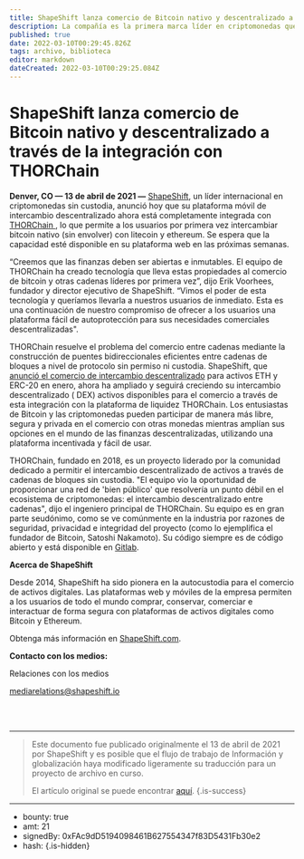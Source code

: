 ```yaml
---
title: ShapeShift lanza comercio de Bitcoin nativo y descentralizado a través de la integración con THORChain
description: La compañía es la primera marca líder en criptomonedas que ofrece a los usuarios acceso comercial descentralizado entre cadenas de bloques (sin KYC)
published: true
date: 2022-03-10T00:29:45.826Z
tags: archivo, biblioteca
editor: markdown
dateCreated: 2022-03-10T00:29:25.084Z
---
```


# ShapeShift lanza comercio de Bitcoin nativo y descentralizado a través de la integración con THORChain

**Denver, CO — 13 de abril de 2021 —** [ShapeShift](https://shapeshift.com/), un líder internacional en criptomonedas sin custodia, anunció hoy que su plataforma móvil de intercambio descentralizado ahora está completamente integrada con [THORChain ](https://thorchain.org/), lo que permite a los usuarios por primera vez intercambiar bitcoin nativo (sin envolver) con litecoin y ethereum. Se espera que la capacidad esté disponible en su plataforma web en las próximas semanas.<br/>

“Creemos que las finanzas deben ser abiertas e inmutables. El equipo de THORChain ha creado tecnología que lleva estas propiedades al comercio de bitcoin y otras cadenas líderes por primera vez”, dijo Erik Voorhees, fundador y director ejecutivo de ShapeShift. “Vimos el poder de esta tecnología y queríamos llevarla a nuestros usuarios de inmediato. Esta es una continuación de nuestro compromiso de ofrecer a los usuarios una plataforma fácil de autoprotección para sus necesidades comerciales descentralizadas".<br/>

THORChain resuelve el problema del comercio entre cadenas mediante la construcción de puentes bidireccionales eficientes entre cadenas de bloques a nivel de protocolo sin permiso ni custodia. ShapeShift, que [anunció el comercio de intercambio descentralizado](https://shapeshift.com/newsroom/shapeshift-integrates-dex) para activos ETH y ERC-20 en enero, ahora ha ampliado y seguirá creciendo su intercambio descentralizado ( DEX) activos disponibles para el comercio a través de esta integración con la plataforma de liquidez THORChain. Los entusiastas de Bitcoin y las criptomonedas pueden participar de manera más libre, segura y privada en el comercio con otras monedas mientras amplían sus opciones en el mundo de las finanzas descentralizadas, utilizando una plataforma incentivada y fácil de usar. 

THORChain, fundado en 2018, es un proyecto liderado por la comunidad dedicado a permitir el intercambio descentralizado de activos a través de cadenas de bloques sin custodia. "El equipo vio la oportunidad de proporcionar una red de 'bien público' que resolvería un punto débil en el ecosistema de criptomonedas: el intercambio descentralizado entre cadenas", dijo el ingeniero principal de THORChain. Su equipo es en gran parte seudónimo, como se ve comúnmente en la industria por razones de seguridad, privacidad e integridad del proyecto (como lo ejemplifica el fundador de Bitcoin, Satoshi Nakamoto). Su código siempre es de código abierto y está disponible en [Gitlab](https://gitlab.com/thorchain).<br/>

**Acerca de ShapeShift**<br/>

Desde 2014, ShapeShift ha sido pionera en la autocustodia para el comercio de activos digitales. Las plataformas web y móviles de la empresa permiten a los usuarios de todo el mundo comprar, conservar, comerciar e interactuar de forma segura con plataformas de activos digitales como Bitcoin y Ethereum.<br/>

Obtenga más información en [ShapeShift.com](https://shapeshift.com/).

**Contacto con los medios:**<br/>

Relaciones con los medios

[mediarelations@shapeshift.io](mailto:mediarelations@shapeshift.io)

<br/><br/>

---

> Este documento fue publicado originalmente el 13 de abril de 2021 por ShapeShift y es posible que el flujo de trabajo de Información y globalización haya modificado ligeramente su traducción para un proyecto de archivo en curso.
>
> El artículo original se puede encontrar [aquí](https://shapeshift.com/newsroom/shapeshift-launches-decentralized-native-bitcoin-trading-through-integration-with-thorchain).
{.is-success}

---

- bounty: true
- amt: 21
- signedBy: 0xFAc9dD5194098461B627554347f83D5431Fb30e2
- hash: 
{.is-hidden}
